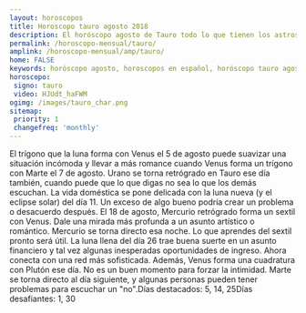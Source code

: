 ```yaml
---
layout: horoscopos
title: Horoscopo tauro agosto 2018 
description: El horóscopo agosto de Tauro todo lo que tienen los astros preparados para este mes, amor, trabajo, familia. Todo sobre astrologia, tarot, predicciones. Horoscopo gratis en español, predicciones y astrología.
permalink: /horoscopo-mensual/tauro/
amplink: /horoscopo-mensual/amp/tauro/
home: FALSE
keywords: horóscopo agosto, horoscopos en español, horóscopo tauro agosto , horóscopo esperanza gracia, horoscop, horóscopos gratis, horoscopo tauro, Tarot, Astrologia, Zodíaco, tauro, horoscopo gratis, horoscopo del mes 
horoscopo:
 signo: tauro
 video: HJUdt_haFWM
ogimg: /images/tauro_char.png
sitemap:
 priority: 1
 changefreq: 'monthly'
---
```



El trígono que la luna forma con Venus el 5 de agosto puede suavizar una situación incómoda y llevar a más romance cuando Venus forma un trígono con Marte el 7 de agosto. Urano se torna retrógrado en Tauro ese día también, cuando puede que lo que digas no sea lo que los demás escuchan. La vida doméstica se pone delicada con la luna nueva (y el eclipse solar) del día 11. Un exceso de algo bueno podría crear un problema o desacuerdo después.  El 18 de agosto, Mercurio retrógrado forma un sextil con Venus. Dale una mirada más profunda a un asunto artístico o romántico. Mercurio se torna directo esa noche. Lo que aprendes del sextil pronto será útil. La luna llena del día 26 trae buena suerte en un asunto financiero y tal vez algunas inesperadas oportunidades de ingreso. Ahora conecta con una red más sofisticada. Además, Venus forma una cuadratura con Plutón ese día. No es un buen momento para forzar la intimidad. Marte se torna directo al día siguiente, y algunas personas pueden tener problemas para escuchar un "no".Días destacados: 5, 14, 25Días desafiantes: 1, 30</div>
